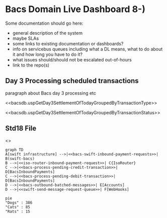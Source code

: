 
# Bacs Domain Live Dashboard 8-)

Some documentation should go here: 
* general description of the system
* maybe SLAs
* some links to existing documentation or dashboards?
* info on servicebus queues including what a DL means, what to do about it and how long you have to do it?
* what issues should/should not be escalated out-of-hours
* link to the repo(s)

## Day 3 Processing scheduled transactions

paragraph about Bacs day 3 processing etc

<<bacsdb.uspGetDay3SettlementOfTodayGroupedByTransactionType>>

<<bacsdb.uspGetDay3SettlementOfTodayGroupedByTransactionStatus>>

## Std18 File

<<IStd18InfoReplaceer>>

```mermaid
graph TD
A[swift infrastructure] -->|<<bacs-swift-inbound-payment-requests>>| B(swift-bacs)
B -->|<<iso-router-inbound-payment-request>>| C{IsoRouter}
C -->|<<bacs-process-pending-credit-transaction>>| D[BacsInboundPayments]
C -->|<<bacs-process-pending-debit-transaction>>| D[BacsInboundPayments]
D -->|<<bacs-outbound-batched-messages>>| E[Accounts]
D -->|<<swift-send-message-request-queue>>| F[WebHooks]
```

```mermaid
pie
"Dogs" : 386
"Cats" : 85
"Rats" : 15
```
